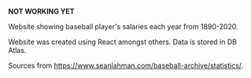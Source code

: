 **NOT WORKING YET**

Website showing baseball player's salaries each year from 1890-2020.

Website was created using React amongst others. Data is stored in DB Atlas. 

Sources from https://www.seanlahman.com/baseball-archive/statistics/.
